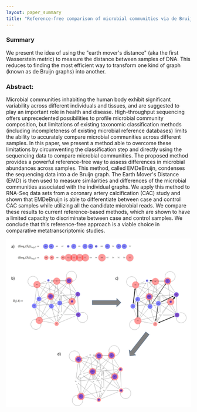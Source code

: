 ```yaml
---
layout: paper_summary
title: "Reference-free comparison of microbial communities via de Bruijn graphs"
---
```


### Summary
We present the idea of using the "earth mover's distance" (aka the first Wasserstein metric) to measure the distance between samples of DNA. This reduces to finding the most efficient way to transform one kind of graph (known as de Bruijn graphs) into another.

### Abstract: 
Microbial communities inhabiting the human body exhibit significant variability across different individuals and tissues, and are suggested to play an important role in health and disease. High-throughput sequencing offers unprecedented possibilities to profile microbial community composition, but limitations of existing taxonomic classification methods (including incompleteness of existing microbial reference databases) limits the ability to accurately compare microbial communities across different samples. In this paper, we present a method able to overcome these limitations by circumventing the classification step and directly using the sequencing data to compare microbial communities. The proposed method provides a powerful reference-free way to assess differences in microbial abundances across samples. This method, called EMDeBruijn, condenses the sequencing data into a de Bruijn graph. The Earth Mover's Distance (EMD) is then used to measure similarities and differences of the microbial communities associated with the individual graphs. We apply this method to RNA-Seq data sets from a coronary artery calcification (CAC) study and shown that EMDeBruijn is able to differentiate between case and control CAC samples while utilizing all the candidate microbial reads. We compare these results to current reference-based methods, which are shown to have a limited capacity to discriminate between case and control samples. We conclude that this reference-free approach is a viable choice in comparative metatranscriptomic studies.


<img src="../../images/publication/2016_ref_free_comparison.png" />




